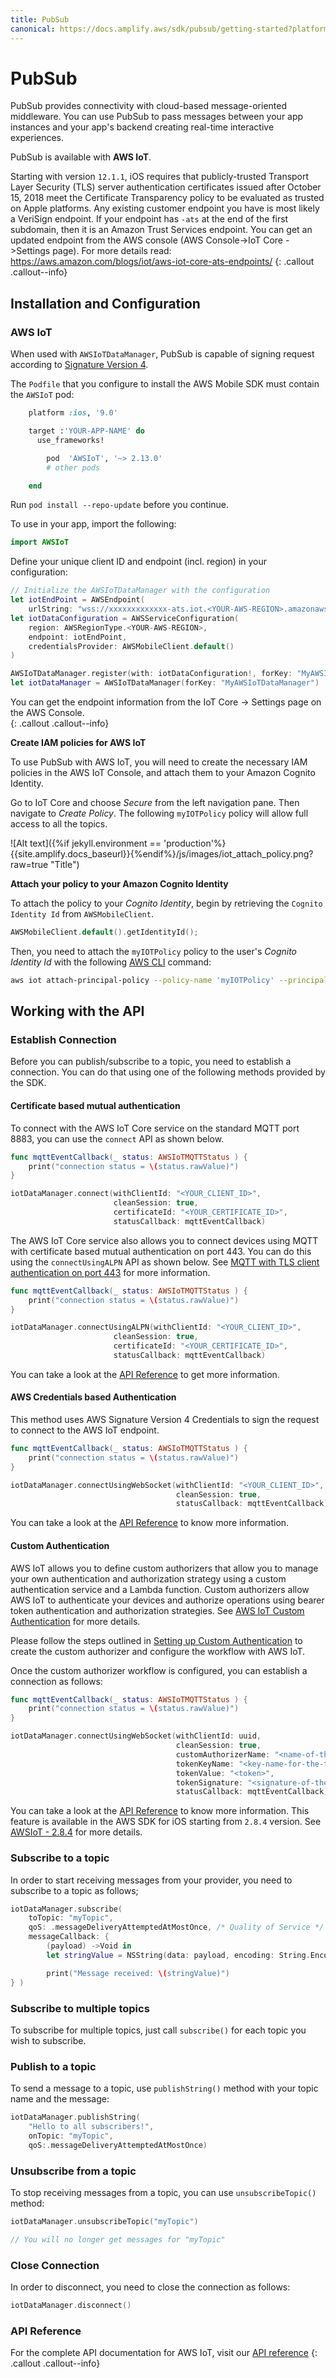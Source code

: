 ```yaml
---
title: PubSub
canonical: https://docs.amplify.aws/sdk/pubsub/getting-started?platform=ios
---
```


# PubSub

PubSub provides connectivity with cloud-based message-oriented middleware. You can use PubSub to pass messages between your app instances and your app's backend creating real-time interactive experiences.

PubSub is available with **AWS IoT**. 

Starting with version `12.1.1`, iOS requires that publicly-trusted Transport Layer Security (TLS) server authentication certificates issued after October 15, 2018 meet the Certificate Transparency policy to be evaluated as trusted on Apple platforms. Any existing customer endpoint you have is most likely a VeriSign endpoint. If your endpoint has `-ats` at the end of the first subdomain, then it is an Amazon Trust Services endpoint. You can get an updated endpoint from the AWS console (AWS Console->IoT Core ->Settings page). For more details read: https://aws.amazon.com/blogs/iot/aws-iot-core-ats-endpoints/
{: .callout .callout--info}

## Installation and Configuration

### AWS IoT

When used with `AWSIoTDataManager`, PubSub is capable of signing request according to [Signature Version 4](https://docs.aws.amazon.com/general/latest/gr/signature-version-4.html). 

The `Podfile` that you configure to install the AWS Mobile SDK must contain the `AWSIoT` pod:

```ruby
    platform :ios, '9.0'

    target :'YOUR-APP-NAME' do
      use_frameworks!

        pod  'AWSIoT', '~> 2.13.0'
        # other pods

    end
```

Run `pod install --repo-update` before you continue.

To use in your app, import the following:

```swift
import AWSIoT
```

Define your unique client ID and endpoint (incl. region) in your configuration:

```swift
// Initialize the AWSIoTDataManager with the configuration
let iotEndPoint = AWSEndpoint(
    urlString: "wss://xxxxxxxxxxxxx-ats.iot.<YOUR-AWS-REGION>.amazonaws.com/mqtt")
let iotDataConfiguration = AWSServiceConfiguration(
    region: AWSRegionType.<YOUR-AWS-REGION>,
    endpoint: iotEndPoint,
    credentialsProvider: AWSMobileClient.default()
)

AWSIoTDataManager.register(with: iotDataConfiguration!, forKey: "MyAWSIoTDataManager")
let iotDataManager = AWSIoTDataManager(forKey: "MyAWSIoTDataManager")
```

You can get the endpoint information from the IoT Core -> Settings page on the AWS Console.  
{: .callout .callout--info}

**Create IAM policies for AWS IoT**

To use PubSub with AWS IoT, you will need to create the necessary IAM policies in the AWS IoT Console, and attach them to your Amazon Cognito Identity. 

Go to IoT Core and choose *Secure* from the left navigation pane. Then navigate to *Create Policy*. The following `myIOTPolicy` policy will allow full access to all the topics.

![Alt text]({%if jekyll.environment == 'production'%}{{site.amplify.docs_baseurl}}{%endif%}/js/images/iot_attach_policy.png?raw=true "Title")


**Attach your policy to your Amazon Cognito Identity**

To attach the policy to your *Cognito Identity*, begin by retrieving the `Cognito Identity Id` from `AWSMobileClient`.

```swift
AWSMobileClient.default().getIdentityId();
```

Then, you need to attach the `myIOTPolicy` policy to the user's *Cognito Identity Id* with the following [AWS CLI](https://aws.amazon.com/cli/) command:

```bash
aws iot attach-principal-policy --policy-name 'myIOTPolicy' --principal '<YOUR_COGNITO_IDENTITY_ID>'
```

## Working with the API

### Establish Connection

Before you can publish/subscribe to a topic, you need to establish a connection. You can do that using one of the following methods provided by the SDK.

#### Certificate based mutual authentication

To connect with the AWS IoT Core service on the standard MQTT port 8883, you can use the `connect` API as shown below.

```swift
func mqttEventCallback(_ status: AWSIoTMQTTStatus ) {
    print("connection status = \(status.rawValue)")
}

iotDataManager.connect(withClientId: "<YOUR_CLIENT_ID>",
                       cleanSession: true,
                       certificateId: "<YOUR_CERTIFICATE_ID>",
                       statusCallback: mqttEventCallback)
```

The AWS IoT Core service also allows you to connect devices using MQTT with certificate based mutual authentication on port 443. You can do this using the `connectUsingALPN` API as shown below. See [MQTT with TLS client authentication on port 443](https://aws.amazon.com/blogs/iot/mqtt-with-tls-client-authentication-on-port-443-why-it-is-useful-and-how-it-works/) for more information.

```swift
func mqttEventCallback(_ status: AWSIoTMQTTStatus ) {
    print("connection status = \(status.rawValue)")
}

iotDataManager.connectUsingALPN(withClientId: "<YOUR_CLIENT_ID>",
                       cleanSession: true,
                       certificateId: "<YOUR_CERTIFICATE_ID>",
                       statusCallback: mqttEventCallback)
```

You can take a look at the [API Reference](https://aws-amplify.github.io/aws-sdk-ios/docs/reference/Classes/AWSIoTDataManager.html#//api/name/connectWithClientId:cleanSession:certificateId:statusCallback:
) to get more information.

#### AWS Credentials based Authentication

This method uses AWS Signature Version 4 Credentials to sign the request to connect to the AWS IoT endpoint.

```swift
func mqttEventCallback(_ status: AWSIoTMQTTStatus ) {
    print("connection status = \(status.rawValue)")
}

iotDataManager.connectUsingWebSocket(withClientId: "<YOUR_CLIENT_ID>",
                                     cleanSession: true,
                                     statusCallback: mqttEventCallback)
```

You can take a look at the [API Reference](https://aws-amplify.github.io/aws-sdk-ios/docs/reference/Classes/AWSIoTDataManager.html#//api/name/connectUsingWebSocketWithClientId:cleanSession:statusCallback:) to know more information.

#### Custom Authentication

AWS IoT allows you to define custom authorizers that allow you to manage your own authentication and authorization strategy using a custom authentication service and a Lambda function. Custom authorizers allow AWS IoT to authenticate your devices and authorize operations using bearer token authentication and authorization strategies. See [AWS IoT Custom Authentication](https://docs.aws.amazon.com/iot/latest/developerguide/iot-custom-authentication.html) for more details.

Please follow the steps outlined in [Setting up Custom Authentication](https://aws.amazon.com/blogs/security/how-to-use-your-own-identity-and-access-management-systems-to-control-access-to-aws-iot-resources/) to create the custom authorizer and configure the workflow with AWS IoT.

Once the custom authorizer workflow is configured, you can establish a connection as follows:

```swift
func mqttEventCallback(_ status: AWSIoTMQTTStatus ) {
    print("connection status = \(status.rawValue)")
}

iotDataManager.connectUsingWebSocket(withClientId: uuid,
                                     cleanSession: true,
                                     customAuthorizerName: "<name-of-the-custom-authorizer>",
                                     tokenKeyName: "<key-name-for-the-token>",
                                     tokenValue: "<token>",
                                     tokenSignature: "<signature-of-the-token>",
                                     statusCallback: mqttEventCallback)
```

You can take a look at the [API Reference](https://aws-amplify.github.io/aws-sdk-ios/docs/reference/Classes/AWSIoTDataManager.html#//api/name/connectUsingWebSocketWithClientId:cleanSession:customAuthorizerName:tokenKeyName:tokenValue:tokenSignature:statusCallback:) to know more information. This feature is available in the AWS SDK for iOS starting from `2.8.4` version. See [AWSIoT - 2.8.4](https://github.com/aws-amplify/aws-sdk-ios/blob/master/CHANGELOG.md#284) for more details.

### Subscribe to a topic

In order to start receiving messages from your provider, you need to subscribe to a topic as follows;

```swift
iotDataManager.subscribe(
    toTopic: "myTopic",
    qoS: .messageDeliveryAttemptedAtMostOnce, /* Quality of Service */
    messageCallback: {
        (payload) ->Void in
        let stringValue = NSString(data: payload, encoding: String.Encoding.utf8.rawValue)!

        print("Message received: \(stringValue)")
} )
```

### Subscribe to multiple topics

To subscribe for multiple topics, just call `subscribe()` for each topic you wish to subscribe. 

### Publish to a topic

To send a message to a topic, use `publishString()` method with your topic name and the message:

```swift
iotDataManager.publishString(
    "Hello to all subscribers!",
    onTopic: "myTopic", 
    qoS:.messageDeliveryAttemptedAtMostOnce)
```

### Unsubscribe from a topic

To stop receiving messages from a topic, you can use `unsubscribeTopic()` method:

```swift
iotDataManager.unsubscribeTopic("myTopic")

// You will no longer get messages for "myTopic"
```

### Close Connection

In order to disconnect, you need to close the connection as follows:

```swift
iotDataManager.disconnect()
```

### API Reference

For the complete API documentation for AWS IoT, visit our [API reference](https://aws-amplify.github.io/aws-sdk-ios/docs/reference/Classes/AWSIoTDataManager.html)
{: .callout .callout--info}
